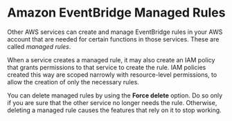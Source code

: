 # Amazon EventBridge Managed Rules<a name="eventbridge-managed-rules"></a>

Other AWS services can create and manage EventBridge rules in your AWS account that are needed for certain functions in those services\. These are called *managed rules*\. 

When a service creates a managed rule, it may also create an IAM policy that grants permissions to that service to create the rule\. IAM policies created this way are scoped narrowly with resource\-level permissions, to allow the creation of only the necessary rules\.

You can delete managed rules by using the **Force delete** option\. Do so only if you are sure that the other service no longer needs the rule\. Otherwise, deleting a managed rule causes the features that rely on it to stop working\.